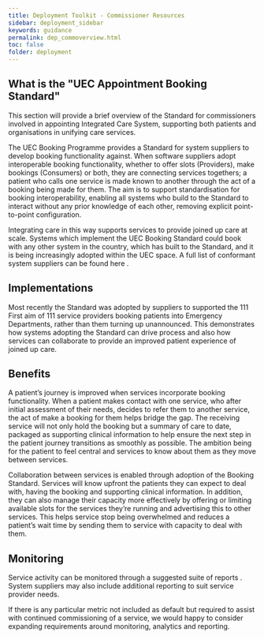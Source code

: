 ```yaml
---
title: Deployment Toolkit - Commissioner Resources
sidebar: deployment_sidebar
keywords: guidance
permalink: dep_commoverview.html
toc: false
folder: deployment
---
```


## What is the "UEC Appointment Booking Standard"

This section will provide a brief overview of the Standard for commissioners involved in appointing Integrated Care System, supporting both patients and organisations in unifying care services. 

The UEC Booking Programme provides a Standard for system suppliers to develop booking functionality against. When software suppliers adopt interoperable booking functionality, whether to offer slots (Providers), make bookings (Consumers) or both, they are connecting services togethers; a patient who calls one service is made known to another through the act of a booking being made for them. The aim is to support standardisation for booking interoperability, enabling all systems who build to the Standard to interact without any prior knowledge of each other, removing explicit point-to-point configuration. 

Integrating care in this way supports services to provide joined up care at scale. Systems which implement the UEC Booking Standard could book with any other system in the country, which has built to the Standard, and it is being increasingly adopted within the UEC space. A full list of conformant system suppliers can be found here <URL>.

## Implementations
  
Most recently the Standard was adopted by suppliers to supported the 111 First aim of 111 service providers booking patients into Emergency Departments, rather than them turning up unannounced. This demonstrates how systems adopting the Standard can drive process and also how services can collaborate to provide an improved patient experience of joined up care. 

## Benefits

A patient’s journey is improved when services incorporate booking functionality. When a patient makes contact with one service, who after initial assessment of their needs, decides to refer them to another service, the act of make a booking for them helps bridge the gap. The receiving service will not only hold the booking but a summary of care to date, packaged as supporting clinical information to help ensure the next step in the patient journey transitions as smoothly as possible. The ambition being for the patient to feel central and services to know about them as they move between services.

Collaboration between services is enabled through adoption of the Booking Standard. Services will know upfront the patients they can expect to deal with, having the booking and supporting clinical information. In addition, they can also manage their capacity more effectively by offering or limiting available slots for the services they’re running and advertising this to other services. This helps service stop being overwhelmed and reduces a patient’s wait time by sending them to service with capacity to deal with them.

## Monitoring 

Service activity can be monitored through a suggested suite of reports <link>. System suppliers may also include additional reporting to suit service provider needs. 

If there is any particular metric not included as default but required to assist with continued commissioning of a service, we would happy to consider expanding requirements around monitoring, analytics and reporting. 

